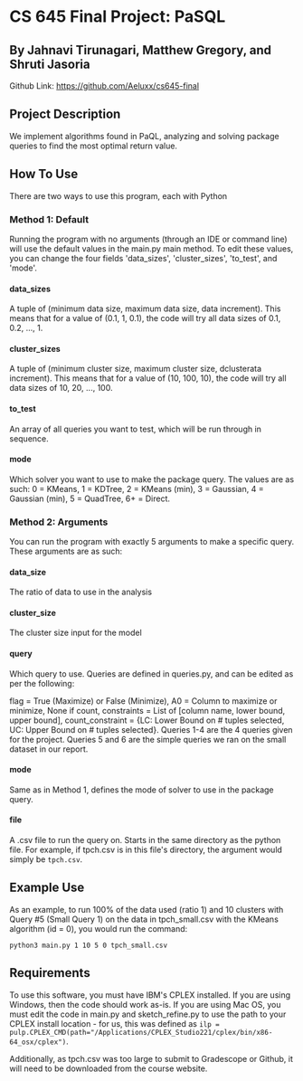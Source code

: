 # CS 645 Final Project: PaSQL
## By Jahnavi Tirunagari, Matthew Gregory, and Shruti Jasoria

Github Link: https://github.com/Aeluxx/cs645-final

## Project Description
We implement algorithms found in PaQL, analyzing and solving package queries to find the most optimal return value.

## How To Use
There are two ways to use this program, each with Python

### Method 1: Default
Running the program with no arguments (through an IDE or command line) will use the default values in the main.py main method. To edit these values, you can change the four fields 'data_sizes', 'cluster_sizes', 'to_test', and 'mode'.

#### data_sizes
A tuple of (minimum data size, maximum data size, data increment). This means that for a value of (0.1, 1, 0.1), the code will try all data sizes of 0.1, 0.2, ..., 1.

#### cluster_sizes
A tuple of (minimum cluster size, maximum cluster size, dclusterata increment). This means that for a value of (10, 100, 10), the code will try all data sizes of 10, 20, ..., 100.

#### to_test
An array of all queries you want to test, which will be run through in sequence.

#### mode
Which solver you want to use to make the package query. The values are as such: 0 = KMeans, 1 = KDTree, 2 = KMeans (min), 3 = Gaussian, 4 = Gaussian (min), 5 = QuadTree, 6+ = Direct.

### Method 2: Arguments
You can run the program with exactly 5 arguments to make a specific query. These arguments are as such:

#### data_size
The ratio of data to use in the analysis

#### cluster_size
The cluster size input for the model

#### query
Which query to use. Queries are defined in queries.py, and can be edited as per the following:

flag = True (Maximize) or False (Minimize), A0 = Column to maximize or minimize, None if count, constraints = List of [column name, lower bound, upper bound], count_constraint = {LC: Lower Bound on # tuples selected, UC: Upper Bound on # tuples selected}. Queries 1-4 are the 4 queries given for the project. Queries 5 and 6 are the simple queries we ran on the small dataset in our report.

#### mode
Same as in Method 1, defines the mode of solver to use in the package query.

#### file
A .csv file to run the query on. Starts in the same directory as the python file. For example, if tpch.csv is in this file's directory, the argument would simply be `tpch.csv`.

## Example Use
As an example, to run 100% of the data used (ratio 1) and 10 clusters with Query #5 (Small Query 1) on the data in tpch_small.csv with the KMeans algorithm (id = 0), you would run the command:

`python3 main.py 1 10 5 0 tpch_small.csv`

## Requirements
To use this software, you must have IBM's CPLEX installed. If you are using Windows, then the code should work as-is. If you are using Mac OS, you must edit the code in main.py and sketch_refine.py to use the path to your CPLEX install location - for us, this was defined as `ilp = pulp.CPLEX_CMD(path="/Applications/CPLEX_Studio221/cplex/bin/x86-64_osx/cplex")`.

Additionally, as tpch.csv was too large to submit to Gradescope or Github, it will need to be downloaded from the course website.
